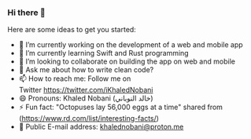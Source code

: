 ### Hi there 👋

Here are some ideas to get you started:

* 🔭 I’m currently working on the development of a web and mobile app
* 🌱 I’m currently learning Swift and Rust programming
* 👯 I’m looking to collaborate on building the app on web and mobile
* 💬 Ask me about how to write clean code?
* 📫 How to reach me: Follow me on Twitter https://twitter.com/iKhaledNobani
* 😄 Pronouns: Khaled Nobani (خالد النوباني)
* ⚡ Fun fact: "Octopuses lay 56,000 eggs at a time" shared from (https://www.rd.com/list/interesting-facts/)
* 📧 Public E-mail address: khalednobani@proton.me


